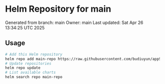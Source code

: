# Helm Repository for main
Generated from branch: main
Owner: main
Last updated: Sat Apr 26 13:34:25 UTC 2025

## Usage
```bash
# Add this Helm repository
helm repo add main-repo https://raw.githubusercontent.com/budiuyun/appStore/helm-main/
# Update repositories
helm repo update
# List available charts
helm search repo main-repo
```

